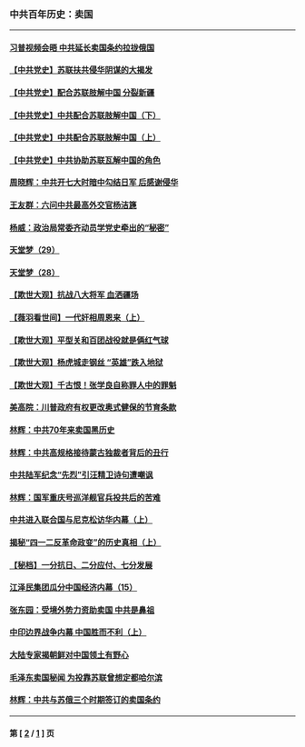 ### 中共百年历史：卖国
---
#### [习普视频会晤 中共延长卖国条约拉拢俄国](../../pages/nf1176117/n13060971.md?09130430) 
#### [【中共党史】苏联扶共侵华阴谋的大揭发](../../pages/nf1176117/n13056050.md?09130430) 
#### [【中共党史】配合苏联肢解中国 分裂新疆](../../pages/nf1176117/n13040700.md?09130430) 
#### [【中共党史】中共配合苏联肢解中国（下）](../../pages/nf1176117/n13035660.md?09130430) 
#### [【中共党史】中共配合苏联肢解中国（上）](../../pages/nf1176117/n13030262.md?09130430) 
#### [【中共党史】中共协助苏联瓦解中国的角色](../../pages/nf1176117/n13018109.md?09130430) 
#### [周晓辉：中共开七大时暗中勾结日军 后感谢侵华](../../pages/nf1176117/n12921960.md?09130430) 
#### [王友群：六问中共最高外交官杨洁篪](../../pages/nf1176117/n12836495.md?09130430) 
#### [杨威：政治局常委齐动员学党史牵出的“秘密”](../../pages/nf1176117/n12764642.md?09130430) 
#### [天堂梦（29）](../../pages/nf1176117/n12408465.md?09130430) 
#### [天堂梦（28）](../../pages/nf1176117/n12408309.md?09130430) 
#### [【欺世大观】抗战八大将军 血洒疆场](../../pages/nf1176117/n12357044.md?09130430) 
#### [【薇羽看世间】一代奸相周恩来（上）](../../pages/nf1176117/n12401109.md?09130430) 
#### [【欺世大观】平型关和百团战役就是俩红气球](../../pages/nf1176117/n12359157.md?09130430) 
#### [【欺世大观】杨虎城走钢丝 “英雄”跌入地狱](../../pages/nf1176117/n12358840.md?09130430) 
#### [【欺世大观】千古恨！张学良自称罪人中的罪魁](../../pages/nf1176117/n12358629.md?09130430) 
#### [美高院：川普政府有权更改奥式健保的节育条款](../../pages/nf1176117/n12242171.md?09130430) 
#### [林辉：中共70年来卖国黑历史](../../pages/nf1176117/n11552181.md?09130430) 
#### [林辉：中共高规格接待蒙古独裁者背后的丑行](../../pages/nf1176117/n11225005.md?09130430) 
#### [中共陆军纪念“先烈”引汪精卫诗句遭嘲讽](../../pages/nf1176117/n11153345.md?09130430) 
#### [林辉：国军重庆号巡洋舰官兵投共后的苦难](../../pages/nf1176117/n10997801.md?09130430) 
#### [中共进入联合国与尼克松访华内幕（上）](../../pages/nf1176117/n10138788.md?09130430) 
#### [揭秘“四一二反革命政变”的历史真相（上）](../../pages/nf1176117/n9996650.md?09130430) 
#### [【秘档】一分抗日、二分应付、七分发展](../../pages/nf1176117/n9331484.md?09130430) 
#### [江泽民集团瓜分中国经济内幕（15）](../../pages/nf1176117/n9268584.md?09130430) 
#### [张东园：受境外势力资助卖国 中共是鼻祖](../../pages/nf1176117/n9272480.md?09130430) 
#### [中印边界战争内幕 中国胜而不利（上）](../../pages/nf1176117/n9252458.md?09130430) 
#### [大陆专家揭朝鲜对中国领土有野心](../../pages/nf1176117/n9074056.md?09130430) 
#### [毛泽东卖国秘闻 为投靠苏联曾想定都哈尔滨](../../pages/nf1176117/n9058631.md?09130430) 
#### [林辉：中共与苏俄三个时期签订的卖国条约](../../pages/nf1176117/n9036062.md?09130430) 

---
#### 第 [ [2](./2.md?09130430) / [1](./1.md?09130430) ] 页
